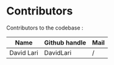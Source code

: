 Contributors
============

Contributors to the codebase : 

| Name          | Github handle | Mail  |
| ------------- |-------------  | ----- |
|  David Lari      | DavidLari        | / |

